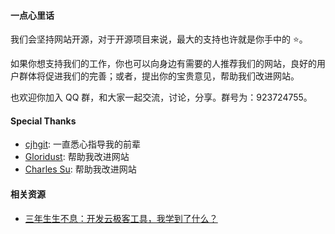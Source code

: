 #### 一点心里话

我们会坚持网站开源，对于开源项目来说，最大的支持也许就是你手中的 ⭐。

如果你想支持我们的工作，你也可以向身边有需要的人推荐我们的网站，良好的用户群体将促进我们的完善；或者，提出你的宝贵意见，帮助我们改进网站。

也欢迎你加入 QQ 群，和大家一起交流，讨论，分享。群号为：923724755。

#### Special Thanks

-   [cjhgit](https://github.com/cjhgit): 一直悉心指导我的前辈
-   [Gloridust](https://github.com/gloridust): 帮助我改进网站
-   [Charles Su](https://github.com/chales): 帮助我改进网站

#### 相关资源

-   [三年生生不息：开发云极客工具，我学到了什么？](https://mp.weixin.qq.com/s/cRvj5nGNKLeZMt12CrUuTg)
